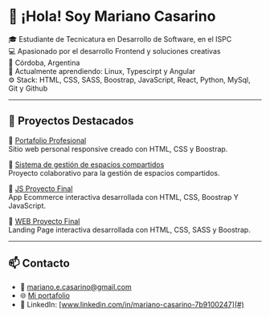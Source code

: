 # 👋 ¡Hola! Soy Mariano Casarino

🎓 Estudiante de Tecnicatura en Desarrollo de Software, en el ISPC  
💻 Apasionado por el desarrollo Frontend y soluciones creativas  
📍 Córdoba, Argentina  
🌱 Actualmente aprendiendo: Linux, Typescirpt y Angular  
⚙️ Stack: HTML, CSS, SASS, Boostrap, JavaScript, React, Python, MySql, Git y Github

---

## 📌 Proyectos Destacados

🔹 [Portafolio Profesional](https://github.com/marian-casa/Portafolio)  
Sitio web personal responsive creado con HTML, CSS y Boostrap.

🔹 [Sistema de gestión de espacios compartidos](https://github.com/marian-casa/Zenbyte-404)  
Proyecto colaborativo para la gestión de espacios compartidos.

🔹 [JS Proyecto Final](https://github.com/marian-casa/JS-ProyectoFinal-Casarino)  
App Ecommerce interactiva desarrollada con HTML, CSS, Boostrap Y JavaScript.


🔹 [WEB Proyecto Final](https://github.com/marian-casa/DesarrolloWeb-PF-Casarino)  
Landing Page interactiva desarrollada con HTML, CSS, SASS y Boostrap.

---

## 📫 Contacto

- 📧 mariano.e.casarino@gmail.com
- 🌐 [Mi portafolio](https://portafolio-mariano-casarino.netlify.app/)  
- 💼 LinkedIn: [www.linkedin.com/in/mariano-casarino-7b9100247](#)


<!--
**marian-casa/marian-casa** is a ✨ _special_ ✨ repository because its `README.md` (this file) appears on your GitHub profile.

Here are some ideas to get you started:

- 🔭 I’m currently working on ...
- 🌱 I’m currently learning ...
- 👯 I’m looking to collaborate on ...
- 🤔 I’m looking for help with ...
- 💬 Ask me about ...
- 📫 How to reach me: ...
- 😄 Pronouns: ...
- ⚡ Fun fact: ...
-->
